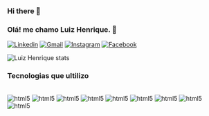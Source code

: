 ### Hi there 👋

### Olá! me chamo Luiz Henrique. 👋

[![Linkedin](https://img.shields.io/badge/LinkedIn-0077B5?style=for-the-badge&logo=linkedin&logoColor=white)](https://linkedin.com/in/luiz-henrique-200779144/)
[![Gmail](https://img.shields.io/badge/Gmail-D14836?style=for-the-badge&logo=gmail&logoColor=white)](https://luiz.lhrodrigues@gmail.com)
[![Instagram](https://img.shields.io/badge/Instagram-E4405F?style=for-the-badge&logo=instagram&logoColor=white)](https://instagram.com/henrique.lhr)
[![Facebook](https://img.shields.io/badge/Facebook-1877F2?style=for-the-badge&logo=facebook&logoColor=white)](https://facebook.com/henrique.lankaster)

![Luiz Henrique stats](https://github-readme-stats.vercel.app/api?username=luizlhrodrigues&show_icons=true&theme=gruvbox)

### Tecnologias que ultilizo

<div stule="display: inline_block"><br>
    <img alt=html5 src="https://img.shields.io/badge/HTML5-E34F26?style=for-the-badge&logo=html5&logoColor=white" />
    <img alt=html5 src="https://img.shields.io/badge/CSS3-1572B6?style=for-the-badge&logo=css3&logoColor=white" />
    <img alt=html5 src="https://img.shields.io/badge/Sass-CC6699?style=for-the-badge&logo=sass&logoColor=white" />
    <img alt=html5 src="https://img.shields.io/badge/JavaScript-F7DF1E?style=for-the-badge&logo=javascript&logoColor=black" />
    <img alt=html5 src=https://img.shields.io/badge/TypeScript-007ACC?style=for-the-badge&logo=typescript&logoColor=white />
    <img alt=html5 src= https://img.shields.io/badge/Node.js-43853D?style=for-the-badge&logo=node.js&logoColor=white />
    <img alt=html5 src="https://img.shields.io/badge/Angular-DD0031?style=for-the-badge&logo=angular&logoColor=white" />
    <img alt=html5 src="https://img.shields.io/badge/Java-ED8B00?style=for-the-badge&logo=java&logoColor=white" />
    <img alt=html5 src="https://img.shields.io/badge/Kotlin-0095D5?&style=for-the-badge&logo=kotlin&logoColor=white" />
</div>
